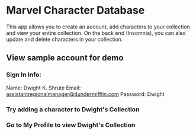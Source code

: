 # Marvel Character Database
This app allows you to create an account, add characters to your collection and view your entire collection. On the back end (Insomnia), you can also update and delete characters in your collection.

## View sample account for demo
### Sign In Info:
Name: Dwight K. Shrute
Email: assistantregionalmanager@dundermifflin.com
Password: Dwight
### Try adding a character to Dwight's Collection
### Go to My Profile to view Dwight's Collection